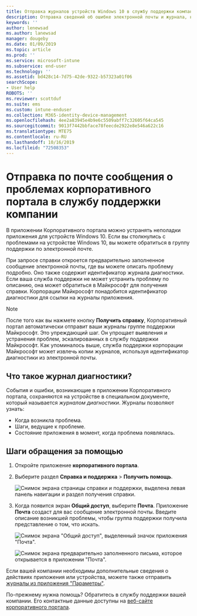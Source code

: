 ```yaml
---
title: Отправка журналов устройств Windows 10 в службу поддержки компании | Документы Майкрософт
description: Отправка сведений об ошибке электронной почты и журнала, которые помогут службе поддержки компании устранить проблемы с вашим приложением
keywords: ''
author: lenewsad
ms.author: lanewsad
manager: dougeby
ms.date: 01/09/2019
ms.topic: article
ms.prod: ''
ms.service: microsoft-intune
ms.subservice: end-user
ms.technology: ''
ms.assetid: bd428c14-7d75-42de-9322-b57323a01f06
searchScope:
- User help
ROBOTS: ''
ms.reviewer: scottduf
ms.suite: ems
ms.custom: intune-enduser
ms.collection: M365-identity-device-management
ms.openlocfilehash: 4ee2a83945e4b9e6c5509abff7c32605f64ca545
ms.sourcegitcommit: 9013f7442bbface78feecde2922e8e546a622c16
ms.translationtype: MTE75
ms.contentlocale: ru-RU
ms.lasthandoff: 10/16/2019
ms.locfileid: "72508353"
---
```

# <a name="email-your-company-support-about-problem-from-company-portal-for-windows"></a>Отправка по почте сообщения о проблемах корпоративного портала в службу поддержки компании

В приложении Корпоративного портала можно устранять неполадки приложения для устройств Windows 10. Если вы столкнулись с проблемами на устройстве Windows 10, вы можете обратиться в группу поддержки по электронной почте. 

При запросе справки откроется предварительно заполненное сообщение электронной почты, где вы можете описать проблему подробно. Оно также содержит идентификатор журнала диагностики. Если ваша служба поддержки не может устранить проблему по описанию, она может обратиться в Майкрософт для получения справки. Корпорации Майкрософт понадобится идентификатор диагностики для ссылки на журналы приложения.   


> [!Note]
> После того как вы нажмете кнопку **Получить справку**, Корпоративный портал автоматически отправит ваши журналы группе поддержки Майкрософт. Это упреждающий шаг. Он упрощает выявления и устранения проблем, эскалированных в службу поддержки Майкрософт. Как упоминалось выше, служба поддержки корпорации Майкрософт может извлечь копии журналов, используя идентификатор диагностики из электронной почты.  

## <a name="what-is-a-diagnostic-log"></a>Что такое журнал диагностики?

События и ошибки, возникающие в приложении Корпоративного портала, сохраняются на устройстве в специальном документе, который называется _журналом диагностики_. Журналы позволяют узнать:  
* Когда возникла проблема.  
* Шаги, ведущие к проблеме.  
* Состояние приложения в момент, когда проблема появлялась.   

## <a name="steps-to-get-help"></a>Шаги обращения за помощью  

1. Откройте приложение **корпоративного портала**.
2. Выберите раздел **Справка и поддержка** > **Получить помощь**.  

   ![Снимок экрана страницы справки и поддержки, выделена левая панель навигации и раздел получения справки.](./media/1812_UCP_Help_Support_Get_Help_Logs.png)    

3. Когда появится экран **Общий доступ**, выберите **Почта**. Приложение **Почта** создаст для вас сообщение электронной почты. Введите описание возникшей проблемы, чтобы группа поддержки получила представление о том, что искать.  

   ![Снимок экрана "Общий доступ", выделенный значок приложения "Почта".](./media/1811_Mail_Logs_Windows_CPapp.png)  


   ![Снимок экрана предварительно заполненного письма, которое открывается в приложении "Почта".](./media/1811_Get_Help_Email_Windows_CPapp.png)  

Если вашей компании необходимы дополнительные сведения о действиях приложения или устройства, можете также отправить [журналы из приложения "Параметры"](send-logs-to-your-it-admin-settings-windows.md).  

По-прежнему нужна помощь? Обратитесь в службу поддержки вашей компании. Его контактные данные доступны на [веб-сайте корпоративного портала](https://go.microsoft.com/fwlink/?linkid=2010980).  
